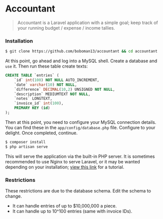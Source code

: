 Accountant
=====

> Accountant is a Laravel application with a simple goal; keep track of your running budget / expense / income tallies.

### Installation
```bash
$ git clone https://github.com/boboman13/accountant && cd accountant
```
At this point, go ahead and log into a MySQL shell. Create a database and `use` it. Then run these table create texts:
```sql
CREATE TABLE `entries` (
	`id` int(100) NOT NULL AUTO_INCREMENT,
	`date` varchar(10) NOT NULL,
	`difference` DECIMAL(10,2) UNSIGNED NOT NULL,
	`description` MEDIUMTEXT NOT NULL,
	`notes` LONGTEXT,
	`invoice_id` int(100),
	PRIMARY KEY (id)
);
```

Then at this point, you need to configure your MySQL connection details. You can find these in the `app/config/database.php` file. Configure to your delight. Once completed, continue.

```bash
$ composer install
$ php artisan serve
```

This will serve the application via the built-in PHP server. It is sometimes recommended to use Nginx to serve Laravel, or it may be wanted depending on your installation; [view this link](https://www.digitalocean.com/community/tutorials/how-to-install-laravel-with-nginx-on-an-ubuntu-12-04-lts-vps) for a tutorial.

### Restrictions
These restrictions are due to the database schema. Edit the schema to change.

* It can handle entries of up to $10,000,000 a piece.
* It can handle up to 10^100 entries (same with invoice IDs).